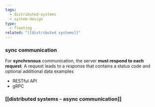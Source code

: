 ```yaml
---
tags:
  - distributed-systems
  - system-design
type:
  - fleeting
related: "[[distributed systems]]"
---
```

### sync communication 
For **synchronous** communication, the server **must respond to each request**. A request leads to a response that contains a status code and optional additional data
examples 
- RESTful API
- gRPC
### [[distributed systems - async communication]]
